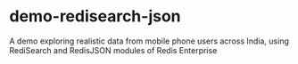 # demo-redisearch-json
A demo exploring realistic data from mobile phone users across India, using RediSearch and RedisJSON modules of Redis Enterprise
